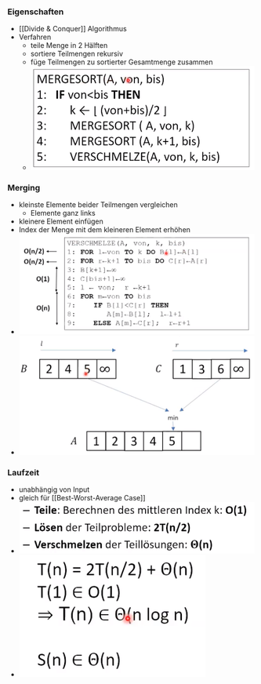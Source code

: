 ### Eigenschaften
+ [[Divide & Conquer]] Algorithmus
+ Verfahren
	+ teile Menge in 2 Hälften
	+ sortiere Teilmengen rekursiv
	+ füge Teilmengen zu sortierter Gesamtmenge zusammen
	+ ![](Pasted%20image%2020221019200619.png)

### Merging
+ kleinste Elemente beider Teilmengen vergleichen
	+ Elemente ganz links
+ kleinere Element einfügen
+ Index der Menge mit dem kleineren Element erhöhen
+ ![](Pasted%20image%2020221019201506.png)
+ ![](Pasted%20image%2020221019201319.png)

### Laufzeit
+ unabhängig von Input
+ gleich für [[Best-Worst-Average Case]]
+ ![](Pasted%20image%2020221019202935.png)
+ ![](Pasted%20image%2020221019203222.png)
